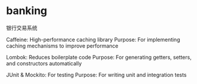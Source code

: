 # banking
银行交易系统

Caffeine: High-performance caching library
Purpose: For implementing caching mechanisms to improve performance

Lombok: Reduces boilerplate code
Purpose: For generating getters, setters, and constructors automatically

JUnit & Mockito: For testing
Purpose: For writing unit and integration tests



